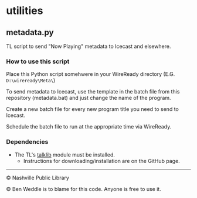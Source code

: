 # utilities
## metadata.py

TL script to send "Now Playing" metadata to Icecast and elsewhere.

### How to use this script

Place this Python script somehwere in your WireReady directory (E.G. `D:\wireready\Meta\`)

To send metadata to Icecast, use the template in the batch file from this repository (metadata.bat) and just change the name of the program. 

Create a new batch file for every new program title you need to send to Icecast. 

Schedule the batch file to run at the appropriate time via WireReady.

### Dependencies
 - The TL's [talklib](https://github.com/talkinglibrary/talklib) module must be installed.
    - Instructions for downloading/installation are on the GitHub page.

---
© Nashville Public Library

© Ben Weddle is to blame for this code. Anyone is free to use it.